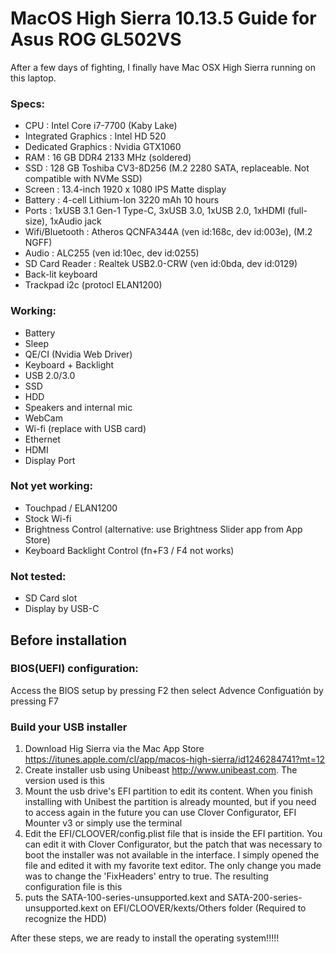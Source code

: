 # MacOS High Sierra 10.13.5 Guide for Asus ROG GL502VS

After a few days of fighting, I finally have Mac OSX High Sierra running on this laptop.

### Specs:
* CPU : Intel Core i7-7700 (Kaby Lake)
* Integrated Graphics : Intel HD 520
* Dedicated Graphics : Nvidia GTX1060
* RAM : 16 GB DDR4 2133 MHz (soldered)
* SSD : 128 GB Toshiba CV3-8D256 (M.2 2280 SATA, replaceable. Not compatible with NVMe SSD)
* Screen : 13.4-inch 1920 x 1080 IPS Matte display
* Battery : 4-cell Lithium-Ion 3220 mAh 10 hours
* Ports : 1xUSB 3.1 Gen-1 Type-C, 3xUSB 3.0, 1xUSB 2.0, 1xHDMI (full-size), 1xAudio jack
* Wifi/Bluetooth : Atheros QCNFA344A (ven id:168c, dev id:003e), (M.2 NGFF)
* Audio : ALC255 (ven id:10ec, dev id:0255)
* SD Card Reader : Realtek USB2.0-CRW (ven id:0bda, dev id:0129)
* Back-lit keyboard
* Trackpad i2c (protocl ELAN1200)

### Working:
* Battery
* Sleep
* QE/CI (Nvidia Web Driver)
* Keyboard + Backlight
* USB 2.0/3.0
* SSD
* HDD
* Speakers and internal mic
* WebCam
* Wi-fi (replace with USB card)
* Ethernet
* HDMI
* Display Port

### Not yet working:
* Touchpad / ELAN1200
* Stock Wi-fi
* Brightness Control (alternative: use Brightness Slider app from App Store)
* Keyboard Backlight Control (fn+F3 / F4 not works)

### Not tested:
* SD Card slot
* Display by USB-C



## Before installation

### BIOS(UEFI) configuration:

Access the BIOS setup by pressing F2 then select Advence Configuatión by pressing F7

### Build your USB installer

1. Download Hig Sierra via the Mac App Store https://itunes.apple.com/cl/app/macos-high-sierra/id1246284741?mt=12
2. Create installer usb using Unibeast http://www.unibeast.com. The version used is this
3. Mount the usb drive's EFI partition to edit its content. When you finish installing with Unibest the partition is already mounted, but if you need to access again in the future you can use Clover Configurator, EFI Mounter v3 or simply use the terminal
4. Edit the EFI/CLOOVER/config.plist file that is inside the EFI partition. You can edit it with Clover Configurator, but the patch that was necessary to boot the installer was not available in the interface. I simply opened the file and edited it with my favorite text editor. The only change you made was to change the 'FixHeaders' entry to true. The resulting configuration file is this
5. puts the SATA-100-series-unsupported.kext and SATA-200-series-unsupported.kext on EFI/CLOOVER/kexts/Others folder (Required to recognize the HDD)

After these steps, we are ready to install the operating system!!!!!
